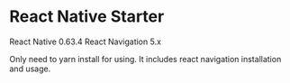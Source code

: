 # React Native Starter

React Native 0.63.4
React Navigation 5.x 

Only need to yarn install for using. It includes react navigation installation and usage. 
